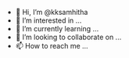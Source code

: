 - 👋 Hi, I’m @kksamhitha
- 👀 I’m interested in ...
- 🌱 I’m currently learning ...
- 💞️ I’m looking to collaborate on ...
- 📫 How to reach me ...

<!---
kksamhitha/kksamhitha is a ✨ special ✨ repository because its `README.md` (this file) appears on your GitHub profile.
You can click the Preview link to take a look at your changes.
--->
